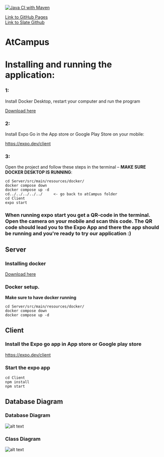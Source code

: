 [![Java CI with Maven](https://github.com/ToMrArcher/AtCampus/actions/workflows/maven.yml/badge.svg)](https://github.com/ToMrArcher/AtCampus/actions/workflows/maven.yml)

[Link to GitHub Pages](https://tomrarcher.github.io/atcampus-slate) <br>
[Link to Slate Github](https://github.com/tomrarcher/atcampus-slate)

# AtCampus 

# Installing and running the application:

### 1:
Install Docker Desktop, restart your computer and run the program

[Download here](https://docs.docker.com/get-docker/)

### 2: 
Install Expo Go in the App store or Google Play Store on your mobile:

https://expo.dev/client

### 3:
Open the project and follow these steps in the terminal – **MAKE SURE DOCKER DESKTOP IS RUNNING**: 
```console
cd Server/src/main/resources/docker/
docker compose down
docker compose up -d
cd../../../../../     <- go back to atCampus folder
cd Client
expo start
```

### When running expo start you get a QR-code in the terminal. Open the camera on your mobile and scan this code. The QR code should lead you to the Expo App and there the app should be running and you're ready to try our application :)


## Server

### Installing docker
[Download here](https://docs.docker.com/get-docker/)

### Docker setup.
**Make sure to have docker running**
```console
cd Server/src/main/resources/docker/
docker compose down
docker compose up -d
```
## Client


### Install the Expo go app in App store or Google play store
https://expo.dev/client

### Start the expo app

```console
cd Client
npm install
npm start
```

## Database Diagram

### Database Diagram
![alt text](https://www.plantuml.com/plantuml/png/hLHDRzGm4BtdL_ZMWXIsV5IWI8WY97e0LQY8S-HDPdTTsPvWEuMgs__EEhEErzwwuj2zh3plvUNvpKmkhEF6ZKfM9nld1jii5eFasbTUTQWMkBo1pjMzu6l3rKbLWNR2tR5V5eozhzZkzvADkqCh-eP9r6ls-P9zce2wzd-4heInhjLSGSDkkUast9o-FNl1hguYH_8ZohkC0eeB6U7NPna-S6l_eEaZvStvUKRPe8PMZse9va0fOzbkWoZtD_hwBLKmwCCeWYiXeHMAho6r4KazTz1s1hY3dLL_SaA1rtcO4_uvEGWHavzoo8GdwSLuekYbmN6O-xRsfqdp-oEQ11Sa8zw3xOmOd43TC0T_NSHA8H1QofX0tYkX8tRgSxFvgyin9eCwtJePrgTlJfo0vjOU0uHjL_mMZN3Gi2MY1AxPHxRYqaBWJ6vlKEZSRDQUQ_WzWdLPbmnLdz7pV_ZvWTO56mC-yNP2dN3oeDtlQLHcU8dz7Or8KYvsyV1QmNnofRaO7Nz1fK37y3ewbuqJ8JSN4V8NVULeY2LESOgJ_uXd0TEdnCuXqxbeDn2ohVoGx_arIfX5pUvGL2JKosKVtMo7MaEIfPvuE6k9Vyoo1wphxNR_EKjhuVPKtHVZo_RaxRQkyPvs8wt5vQu8FQxd4d6zw942vWS_k8nYORW2ubdL53KxDdy1kX-L_0S0)

### Class Diagram
![alt text](https://www.plantuml.com/plantuml/png/rLVDRjms4BxlK-ZMBM3NzqLXE6cCOe7M2EBs0MHfl6OXYIf9nJ2Cl7ibQfOVEI5JkUWbFYoa-VbcvflXYBwnhZPkwhlT3q_EZVPmTJLszR18VcfqVzLqjRMNhQfFfkvtEpKuCezrGzMVbimd6lNhhfh_7jNGBfBRmIdtylxbjgzLjwVbzr3TEwE6qu-72XPVEocoxr_kcoUjkzLaRwENGnMhPgZV9rS_TFIRikvdm5uNS3yQlUJFm2E_CJAKtuR-4fV_gz7JcDRlHOXvL_Uq7-OV4910mpnA6yB_oeT4_YARbiayY14PXU-dy8WEPecI5PMm8xlz2S-7bTGjyA8ixc1QLDBMC0AvhYIM2JApd0B7p9zRb8EDxKI-sheKSv4muh_G8uXP70KRl-Y-fq44O26QW8ZxCJmUAeX5800K3yFV4yLrtUbgeEUg9_UaMrkfVkneWQ0szVwaEuBNYTmYE9EH8nRw1SXlA3-OzsG-guPMd9jtazFFob1RJRog3c5fIGjFipV1mSwXU2MWYhOsZCrv379M8yOs367EpZ11Q-LPf9c2PstQsw7HBPaPBHLuU_sPZ54jLPsk_R5SJ_cmC3pnWrZM7yZLghFh54t3qfn5l6M_m-DTroqAkvyjilkQKS-ROHtwOpjRQxarfIyoEhPx1HUHoJIsjQEl32-gAHGP5nm3U7z3fpaucKNgkSfOoudqjNnl8tcAJpA2G-8zkAjUPVVV-lgmiPV97aM6mkxDdywwzGFzX_OQtw5ZwB4Sfr9S_kh5IMwiB7ofDtbY80Kjo9RF7UVARo9rhdkj-ErUwEfMrk0XHtqj7hE-UVBmEKNJYvzGwH3H9ar1iUZB1MSJgBgFNtCmBNKaOMGyCC5R75His_ZoqW8sYlSKwIBuWB4WXEN7uL57h71YWPQFoRk4YuXXUJaogD7MWPUtBxjnzcVY-6dJKiNzQjFt1VUVwyHPqWkxY8n5c3F2kVCMIoLW6Y_20osRXQ9VK9GXm3rV2OlqDrxDxBBj_zu2nfsx44Z8zq1UDIM0R0NCqswml6mAXc4AVY4EVY2P1MbppoXDObtsHfVqmr_KkEXEiRRed3bJOAoxmqPOfLsT4VAz399mGKo5JtgWkwb_81FBUKL6eNaxGEBxF9_pHzNHiQzF8Vo5rthk3Cs_le2cxZxCpoXKCB8M6nSS10-wVM5i29VHYUqu7nOXIlmPhDOWWwIg9TiODJgbXqIkuggumRqQ-Fn9cgAeyMciCcrqodK05ZM2N7Yior664HlwDUuJvY7sI3zrhr49qZxwNwgwlBp6KHOAxEgiIr7BcMHLN5PEX_z-f0BdPkU3PfE7HcQVTyghPVvI9-xBHGjkmuxhBL5GLfy1rbposHMLPsS-Xv41Ddj6nwA26bINNKFPskQZGY6Q18sCbi4ASNOtDBHJt_q3)
